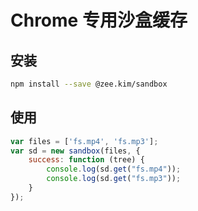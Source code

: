 # Chrome 专用沙盒缓存


## 安装

```sh
npm install --save @zee.kim/sandbox
```

## 使用

```javascript
var files = ['fs.mp4', 'fs.mp3'];
var sd = new sandbox(files, {
    success: function (tree) {
        console.log(sd.get("fs.mp4"));
        console.log(sd.get("fs.mp3"));
    }
});
```
 